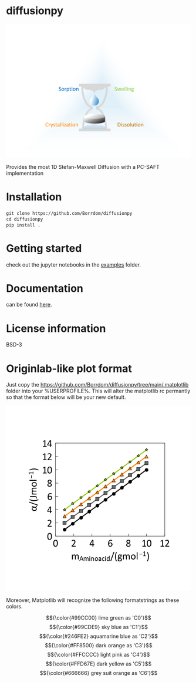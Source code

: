 # diffusionpy

![alt text](https://github.com/Borrdom/diffusionpy/blob/main/PyFusion.png?raw=true)

Provides the most 1D Stefan-Maxwell Diffusion with a PC-SAFT implementation

# Installation
```console
git clone https://github.com/Borrdom/diffusionpy
cd diffusionpy
pip install .
```

# Getting started
check out the jupyter notebooks in the [examples](https://github.com/Borrdom/diffusionpy/tree/main/examples_notebooks) folder.


# Documentation
can be found [here](https://github.com/Borrdom/diffusionpy/tree/main/docs/html/index.html).

# License information

BSD-3

# Originlab-like plot format 

Just copy the https://github.com/Borrdom/diffusionpy/tree/main/.matplotlib folder into your %USERPROFILE%. This will alter the matplotlib rc permantly so that the format below will be your new default. 

![alt text](https://github.com/Borrdom/diffusionpy/blob/main/originlike.png?raw=true)

Moreover, Matplotlib will recognize the following formatstrings as these colors.

$${\color{#99CC00} lime green as 'C0'}$$
$${\color{#99CDE9} sky blue as 'C1'}$$ 
$${\color{#246FE2} aquamarine blue as 'C2'}$$ 
$${\color{#FF8500} dark orange as 'C3'}$$ 
$${\color{#FFCCCC} light pink as 'C4'}$$
$${\color{#FFD67E} dark yellow as 'C5'}$$ 
$${\color{#666666} grey suit orange as 'C6'}$$ 
